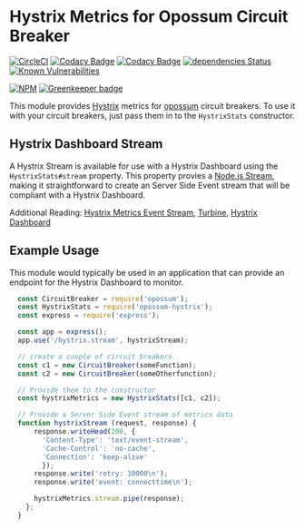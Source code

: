 # Hystrix Metrics for Opossum Circuit Breaker

[![CircleCI](https://circleci.com/gh/nodeshift/opossum-hystrix.svg?style=svg)](https://circleci.com/gh/nodeshift/opossum-hystrix)
[![Codacy Badge](https://api.codacy.com/project/badge/Grade/de288081beba4c9297b88e2057204149)](https://www.codacy.com/app/nodeshift/opossum-hystrix?utm_source=github.com&utm_medium=referral&utm_content=nodeshift/opossum-hystrix&utm_campaign=Badge_Grade)
[![Codacy Badge](https://api.codacy.com/project/badge/Coverage/de288081beba4c9297b88e2057204149)](https://www.codacy.com/app/nodeshift/opossum-hystrix?utm_source=github.com&utm_medium=referral&utm_content=nodeshift/opossum-hystrix&utm_campaign=Badge_Coverage)
[![dependencies Status](https://david-dm.org/nodeshift/opossum-hystrix/status.svg)](https://david-dm.org/nodeshift/opossum-hystrix)
[![Known Vulnerabilities](https://snyk.io/test/npm/opossum-hystrix/badge.svg)](https://snyk.io/test/npm/opossum-hystrix)

[![NPM](https://nodei.co/npm/opossum-hystrix.png)](https://npmjs.org/package/opossum-hystrix) [![Greenkeeper badge](https://badges.greenkeeper.io/nodeshift/opossum-hystrix.svg)](https://greenkeeper.io/)

This module provides [Hystrix](https://github.com/Netflix/Hystrix) metrics for
[opossum](https://github.com/nodeshift/opossum) circuit breakers. To use
it with your circuit breakers, just pass them in to the `HystrixStats`
constructor.

## Hystrix Dashboard Stream

A Hystrix Stream is available for use with a Hystrix Dashboard using the
`HystrixStats#stream` property. This property provies a
[Node.js Stream](https://nodejs.org/api/stream.html), making it straightforward
to create an Server Side Event stream that will be compliant with a Hystrix Dashboard.

Additional Reading: [Hystrix Metrics Event Stream](https://github.com/Netflix/Hystrix/tree/master/hystrix-contrib/hystrix-metrics-event-stream), [Turbine](https://github.com/Netflix/Turbine/wiki), [Hystrix Dashboard](https://github.com/Netflix/Hystrix/wiki/Dashboard)

## Example Usage

This module would typically be used in an application that can provide
an endpoint for the Hystrix Dashboard to monitor.

```js
  const CircuitBreaker = require('opossum');
  const HystrixStats = require('opossum-hystrix');
  const express = require('express');

  const app = express();
  app.use('/hystrix.stream', hystrixStream);

  // create a couple of circuit breakers
  const c1 = new CircuitBreaker(someFunction);
  const c2 = new CircuitBreaker(someOtherfunction);

  // Provide them to the constructor
  const hystrixMetrics = new HystrixStats([c1, c2]);

  // Provide a Server Side Event stream of metrics data
  function hystrixStream (request, response) {
      response.writeHead(200, {
        'Content-Type': 'text/event-stream',
        'Cache-Control': 'no-cache',
        'Connection': 'keep-alive'
        });
      response.write('retry: 10000\n');
      response.write('event: connecttime\n');

      hystrixMetrics.stream.pipe(response);
    };
  }
```

